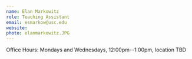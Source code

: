 ```yaml
---
name: Elan Markowitz
role: Teaching Assistant
email: esmarkow@usc.edu
website: 
photo: elanmarkowitz.JPG
---
```


Office Hours: Mondays and Wednesdays, 12:00pm--1:00pm, location TBD
